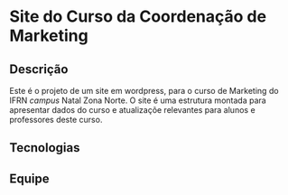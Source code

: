 # Site do Curso da Coordenação de Marketing

## Descrição
Este é o projeto de um site em wordpress, para o curso de Marketing do IFRN _campus_ Natal Zona Norte. O site é uma estrutura montada para apresentar dados do curso e atualizaçõe relevantes para alunos e professores deste curso.

## Tecnologias


## Equipe
